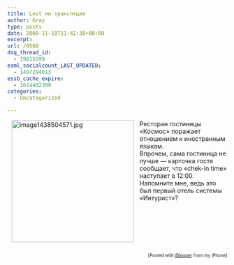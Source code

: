 ```yaml
---
title: Lost ин трансляция
author: Gray
type: posts
date: 2008-11-10T11:42:38+00:00
excerpt:
url: /9560
dsq_thread_id:
  - 19815599
esml_socialcount_LAST_UPDATED:
  - 1497294013
essb_cache_expire:
  - 1614402309
categories:
  - Uncategorized

---
```








<img style="padding:0px 10px 10px 10px;" src="https://i0.wp.com/www.searchengines.ru/blog/image1438504571.jpg?w=740" width ="280" align="left" alt="image1438504571.jpg" title="image1438504571.jpg" data-recalc-dims="1" /> Ресторан гостиницы &#171;Космос&#187; поражает отношением к иностранным языкам.  
Впрочем, сама гостиница не лучше &#8212; карточка гостя сообщает, что &#171;chek-in time&#187; наступает в 12:00.  
Напомните мне, ведь это был первый отель системы &#171;Интурист&#187;? 

<div class="iblogger-footer">
  <br clear="all" /></p> 
  
  <p style="text-align:right;font-size:10px;">
    [Posted with <a href="http://illuminex.com/iBlogger/index.html">iBlogger</a> from my iPhone]
  </p>
  
  <p>
    